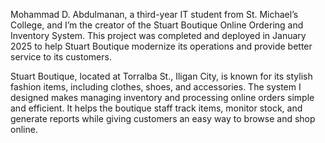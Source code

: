 Mohammad D. Abdulmanan, a third-year IT student from St. Michael’s College, and I’m the creator of the Stuart Boutique Online Ordering and Inventory System. This project was completed and deployed in January 2025 to help Stuart Boutique modernize its operations and provide better service to its customers.

Stuart Boutique, located at Torralba St., Iligan City, is known for its stylish fashion items, including clothes, shoes, and accessories. The system I designed makes managing inventory and processing online orders simple and efficient. It helps the boutique staff track items, monitor stock, and generate reports while giving customers an easy way to browse and shop online.

